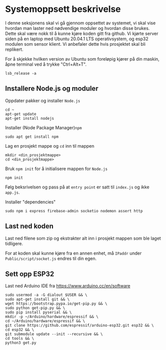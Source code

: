 # Systemoppsett beskrivelse
I denne seksjonens skal vi gå gjennom oppsettet av systemet, vi skal vise hvordan man laster ned nødvendige moduler og hvordan disse brukes. Dette skal være nokk til å kunne kjøre koden gitt fra github. Vi kjørte server siden på en laptop med Ubuntu 20.04.1 LTS operativsystem, og esp32 modulen som sensor klient. Vi anbefaler dette hvis prosjektet skal bli replikert.

For å skjekke hvilken version av Ubuntu som foreløpig kjører på din maskin, åpne terminal ved å trykke "Ctrl+Alt+T".

```
lsb_release -a 
```
## Installere Node.js og moduler

Oppdater pakker og installer `Node.js`
```
cd ~
apt-get update
apt-get install nodejs
```

Installer (Node Package Manager)`npm`
```
sudo apt get install npm
```
Lag en prosjekt mappe og `cd` inn til mappen
```
mkdir <din_prosjektmappe>
cd <din_prosjektmappe>
```
Bruk `npm init` for å initialisere mappen for `Node.js`
```
npm init
```
Følg beksrivelsen og pass på at `entry point` er satt til `index.js` og ikke `app.js`.

Installer "dependencies"
```
sudo npm i express firebase-admin socketio nodemon assert http
```
## Last ned koden

Last ned filene som zip og ekstrakter alt inn i prosjekt mappen som ble laget tidligere.

For at koden skal kunne kjøre fra en annen enhet, må `IPaddr` under `Public/script/socket.js` endres til din egen. 

## Sett opp ESP32

Last ned Arduino IDE fra https://www.arduino.cc/en/software

```
sudo usermod -a -G dialout $USER && \
sudo apt-get install git && \
wget https://bootstrap.pypa.io/get-pip.py && \
sudo python get-pip.py && \
sudo pip install pyserial && \
mkdir -p ~/Arduino/hardware/espressif && \
cd ~/Arduino/hardware/espressif && \
git clone https://github.com/espressif/arduino-esp32.git esp32 && \
cd esp32 && \
git submodule update --init --recursive && \
cd tools && \
python3 get.py
```
